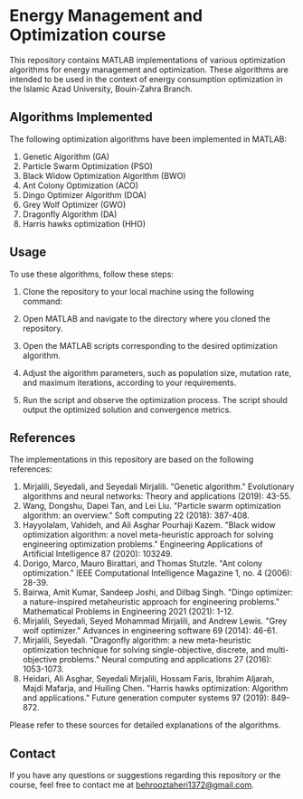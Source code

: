 # Energy Management and Optimization course

This repository contains MATLAB implementations of various optimization algorithms for energy management and optimization. These algorithms are intended to be used in the context of energy consumption optimization in the Islamic Azad University, Bouin-Zahra Branch.

## Algorithms Implemented

The following optimization algorithms have been implemented in MATLAB:

1. Genetic Algorithm (GA)
2. Particle Swarm Optimization (PSO)
3. Black Widow Optimization Algorithm (BWO)
4. Ant Colony Optimization (ACO)
5. Dingo Optimizer Algorithm (DOA)
6. Grey Wolf Optimizer (GWO)
7. Dragonfly Algorithm (DA)
8. Harris hawks optimization (HHO)

## Usage

To use these algorithms, follow these steps:

1. Clone the repository to your local machine using the following command:

2. Open MATLAB and navigate to the directory where you cloned the repository.

3. Open the MATLAB scripts corresponding to the desired optimization algorithm.

4. Adjust the algorithm parameters, such as population size, mutation rate, and maximum iterations, according to your requirements.

5. Run the script and observe the optimization process. The script should output the optimized solution and convergence metrics.

## References

The implementations in this repository are based on the following references:

1. Mirjalili, Seyedali, and Seyedali Mirjalili. "Genetic algorithm." Evolutionary algorithms and neural networks: Theory and applications (2019): 43-55.
2. Wang, Dongshu, Dapei Tan, and Lei Liu. "Particle swarm optimization algorithm: an overview." Soft computing 22 (2018): 387-408.
3. Hayyolalam, Vahideh, and Ali Asghar Pourhaji Kazem. "Black widow optimization algorithm: a novel meta-heuristic approach for solving engineering optimization problems." Engineering Applications of Artificial Intelligence 87 (2020): 103249.
4. Dorigo, Marco, Mauro Birattari, and Thomas Stutzle. "Ant colony optimization." IEEE Computational Intelligence Magazine 1, no. 4 (2006): 28-39.
5. Bairwa, Amit Kumar, Sandeep Joshi, and Dilbag Singh. "Dingo optimizer: a nature-inspired metaheuristic approach for engineering problems." Mathematical Problems in Engineering 2021 (2021): 1-12.
6. Mirjalili, Seyedali, Seyed Mohammad Mirjalili, and Andrew Lewis. "Grey wolf optimizer." Advances in engineering software 69 (2014): 46-61.
7. Mirjalili, Seyedali. "Dragonfly algorithm: a new meta-heuristic optimization technique for solving single-objective, discrete, and multi-objective problems." Neural computing and applications 27 (2016): 1053-1073.
8. Heidari, Ali Asghar, Seyedali Mirjalili, Hossam Faris, Ibrahim Aljarah, Majdi Mafarja, and Huiling Chen. "Harris hawks optimization: Algorithm and applications." Future generation computer systems 97 (2019): 849-872.

Please refer to these sources for detailed explanations of the algorithms.

## Contact

If you have any questions or suggestions regarding this repository or the course, feel free to contact me at behrooztaheri1372@gmail.com.
